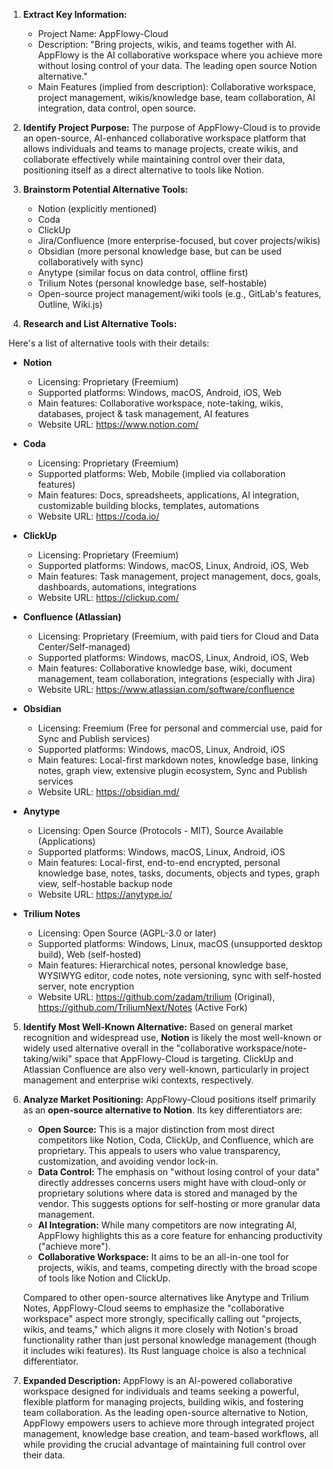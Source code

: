 1.  **Extract Key Information:**
    *   Project Name: AppFlowy-Cloud
    *   Description: "Bring projects, wikis, and teams together with AI. AppFlowy is the AI collaborative workspace where you achieve more without losing control of your data. The leading open source Notion alternative."
    *   Main Features (implied from description): Collaborative workspace, project management, wikis/knowledge base, team collaboration, AI integration, data control, open source.

2.  **Identify Project Purpose:**
    The purpose of AppFlowy-Cloud is to provide an open-source, AI-enhanced collaborative workspace platform that allows individuals and teams to manage projects, create wikis, and collaborate effectively while maintaining control over their data, positioning itself as a direct alternative to tools like Notion.

3.  **Brainstorm Potential Alternative Tools:**
    *   Notion (explicitly mentioned)
    *   Coda
    *   ClickUp
    *   Jira/Confluence (more enterprise-focused, but cover projects/wikis)
    *   Obsidian (more personal knowledge base, but can be used collaboratively with sync)
    *   Anytype (similar focus on data control, offline first)
    *   Trilium Notes (personal knowledge base, self-hostable)
    *   Open-source project management/wiki tools (e.g., GitLab's features, Outline, Wiki.js)

4.  **Research and List Alternative Tools:**

Here's a list of alternative tools with their details:

*   **Notion**
    *   Licensing: Proprietary (Freemium)
    *   Supported platforms: Windows, macOS, Android, iOS, Web
    *   Main features: Collaborative workspace, note-taking, wikis, databases, project & task management, AI features
    *   Website URL: https://www.notion.com/

*   **Coda**
    *   Licensing: Proprietary (Freemium)
    *   Supported platforms: Web, Mobile (implied via collaboration features)
    *   Main features: Docs, spreadsheets, applications, AI integration, customizable building blocks, templates, automations
    *   Website URL: https://coda.io/

*   **ClickUp**
    *   Licensing: Proprietary (Freemium)
    *   Supported platforms: Windows, macOS, Linux, Android, iOS, Web
    *   Main features: Task management, project management, docs, goals, dashboards, automations, integrations
    *   Website URL: https://clickup.com/

*   **Confluence (Atlassian)**
    *   Licensing: Proprietary (Freemium, with paid tiers for Cloud and Data Center/Self-managed)
    *   Supported platforms: Windows, macOS, Linux, Android, iOS, Web
    *   Main features: Collaborative knowledge base, wiki, document management, team collaboration, integrations (especially with Jira)
    *   Website URL: https://www.atlassian.com/software/confluence

*   **Obsidian**
    *   Licensing: Freemium (Free for personal and commercial use, paid for Sync and Publish services)
    *   Supported platforms: Windows, macOS, Linux, Android, iOS
    *   Main features: Local-first markdown notes, knowledge base, linking notes, graph view, extensive plugin ecosystem, Sync and Publish services
    *   Website URL: https://obsidian.md/

*   **Anytype**
    *   Licensing: Open Source (Protocols - MIT), Source Available (Applications)
    *   Supported platforms: Windows, macOS, Linux, Android, iOS
    *   Main features: Local-first, end-to-end encrypted, personal knowledge base, notes, tasks, documents, objects and types, graph view, self-hostable backup node
    *   Website URL: https://anytype.io/

*   **Trilium Notes**
    *   Licensing: Open Source (AGPL-3.0 or later)
    *   Supported platforms: Windows, Linux, macOS (unsupported desktop build), Web (self-hosted)
    *   Main features: Hierarchical notes, personal knowledge base, WYSIWYG editor, code notes, note versioning, sync with self-hosted server, note encryption
    *   Website URL: https://github.com/zadam/trilium (Original), https://github.com/TriliumNext/Notes (Active Fork)

5.  **Identify Most Well-Known Alternative:**
    Based on general market recognition and widespread use, **Notion** is likely the most well-known or widely used alternative overall in the "collaborative workspace/note-taking/wiki" space that AppFlowy-Cloud is targeting. ClickUp and Atlassian Confluence are also very well-known, particularly in project management and enterprise wiki contexts, respectively.

6.  **Analyze Market Positioning:**
    AppFlowy-Cloud positions itself primarily as an **open-source alternative to Notion**. Its key differentiators are:
    *   **Open Source:** This is a major distinction from most direct competitors like Notion, Coda, ClickUp, and Confluence, which are proprietary. This appeals to users who value transparency, customization, and avoiding vendor lock-in.
    *   **Data Control:** The emphasis on "without losing control of your data" directly addresses concerns users might have with cloud-only or proprietary solutions where data is stored and managed by the vendor. This suggests options for self-hosting or more granular data management.
    *   **AI Integration:** While many competitors are now integrating AI, AppFlowy highlights this as a core feature for enhancing productivity ("achieve more").
    *   **Collaborative Workspace:** It aims to be an all-in-one tool for projects, wikis, and teams, competing directly with the broad scope of tools like Notion and ClickUp.

    Compared to other open-source alternatives like Anytype and Trilium Notes, AppFlowy-Cloud seems to emphasize the "collaborative workspace" aspect more strongly, specifically calling out "projects, wikis, and teams," which aligns it more closely with Notion's broad functionality rather than just personal knowledge management (though it includes wiki features). Its Rust language choice is also a technical differentiator.

7.  **Expanded Description:**
    AppFlowy is an AI-powered collaborative workspace designed for individuals and teams seeking a powerful, flexible platform for managing projects, building wikis, and fostering team collaboration. As the leading open-source alternative to Notion, AppFlowy empowers users to achieve more through integrated project management, knowledge base creation, and team-based workflows, all while providing the crucial advantage of maintaining full control over their data.